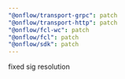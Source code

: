 ```yaml
---
"@onflow/transport-grpc": patch
"@onflow/transport-http": patch
"@onflow/fcl-wc": patch
"@onflow/fcl": patch
"@onflow/sdk": patch
---
```


fixed sig resolution

